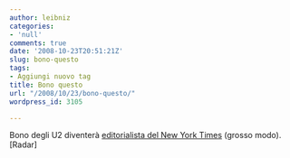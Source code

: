 ```yaml
---
author: leibniz
categories:
- 'null'
comments: true
date: '2008-10-23T20:51:21Z'
slug: bono-questo
tags:
- Aggiungi nuovo tag
title: Bono questo
url: "/2008/10/23/bono-questo/"
wordpress_id: 3105

---
```

Bono degli U2 diventerà [editorialista del New York Times](http://radaronline.com/exclusives/2008/10/bono-new-york-times-columnist-andrew-rosenthal.php) (grosso modo). [Radar]
